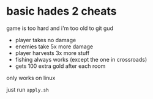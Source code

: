 # basic hades 2 cheats

game is too hard and i'm too old to git gud

* player takes no damage
* enemies take 5x more damage
* player harvests 3x more stuff
* fishing always works (except the one in crossroads)
* gets 100 extra gold after each room

only works on linux

just run `apply.sh`
